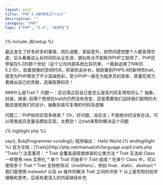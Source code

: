 ```yaml
---
layout: post
title: "PHP_5.4新特性之Trait"
description: ""
category: "PHP"
tags: ["PHP", "5.4", "新特性"]
---
```

{% include JB/setup %}

最近发生了好多好多的事情，团队调整，家庭意外，突然间感觉整个人都变得空虚，后头看看这么长时间的从业生涯，貌似有点不配称作PHP工程师了，PHP还停留在5.2的那个世纪（这个公司内部系统比较坑爹，一直胁迫用了N年的5.2.10），趁着夜晚的空闲时间，抓紧机会补补，刚刚看到PHP5.4的新特性trait，感觉为PHP增添了不少高端色彩，至少PHP一直在为程序员的效率、质量在努力着做出自己的贡献，造福我等码农！   

###什么是Trait？
问题一：还记得之前自己是怎么提高代码复用性的么？
抽象，封装，继承; 前两个思想在trait内仍然没有改变，还是需要我们运转我们聪明的大脑去提炼我们的设计，抽象封装可复用的代码及逻辑

问题二：PHP如何实现多继承？
Oh，好问题，没办法；不是绝对的没有办法，可以用类成员变量去模拟实现，太费劲！让trait来帮你解决这个问题

{% highlight php %}
<?php
trait Person {
	public $eyes;
	public function say() {
		echo 'Hello';
	}
}

trait Computer {
	public $mouse;
	public function coding() {
		echo 'World';
	}
}

class Programmer {
	use Person, Computer;
}

$objProgrammer = new Programmer();
$objProgrammer->say();
$objProgrammer->coding();

程序输出：
Hello World
{% endhighlight %}

官方文档：[Traits](http://php.net/manual/zh/language.oop5.traits.php "Traits")

注意事项：   

* Trait 会覆盖调用类继承的父类方法 
* Trait 无法如 Class 一样使用 new 实例化
* 单个 Trait 可由多个 Trait 组成
* 在单个 Class 中，可以使用多个 Trait
* Trait 支持修饰词（modifiers），例如 final、static、abstract
* 我们能使用 insteadof 以及 as 操作符解决 Trait 之间的冲突

↑ 以上是剪短的初步理解和思考，后续有更深入的内容继续补充

